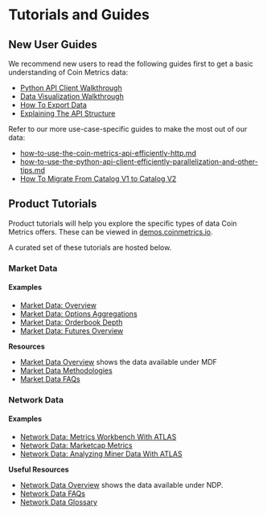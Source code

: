 # Tutorials and Guides

## New User Guides

We recommend new users to read the following guides first to get a basic understanding of Coin Metrics data:

* [Python API Client Walkthrough](../access-our-data/python-client/walkthrough\_community.md)
* [Data Visualization Walkthrough](../data-visualization/)
* [How To Export Data](user-guides/exporting-data.md)
* [Explaining The API Structure](../core-concepts/explaining-the-api-structure.md)

Refer to our more use-case-specific guides to make the most out of our data:

* [how-to-use-the-coin-metrics-api-efficiently-http.md](user-guides/how-to-use-the-coin-metrics-api-efficiently-http.md "mention")
* [how-to-use-the-python-api-client-efficiently-parallelization-and-other-tips.md](user-guides/how-to-use-the-python-api-client-efficiently-parallelization-and-other-tips.md "mention")
* [How To Migrate From Catalog V1 to Catalog V2](user-guides/how-to-migrate-from-catalog-v1-to-catalog-v2.md)

## Product Tutorials

Product tutorials will help you explore the specific types of data Coin Metrics offers. These can be viewed in [demos.coinmetrics.io](https://demos.coinmetrics.io).

A curated set of these tutorials are hosted below.

### Market Data

#### Examples

* [Market Data: Overview](tutorials/mdf\_market\_data\_overview.md)
* [Market Data: Options Aggregations](tutorials/mdf\_options\_aggregation.md)
* [Market Data: Orderbook Depth](tutorials/mdf\_orderbook\_depth.md)
* [Market Data: Futures Overview](tutorials/mdf\_futures\_overview.md)

**Resources**

* [Market Data Overview](../market-data/market-data-overview/) shows the data available under MDF
* [Market Data Methodologies](../market-data/methodologies/)
* [Market Data FAQs](../market-data/faqs/)

### Network Data

#### Examples

* [Network Data: Metrics Workbench With ATLAS](tutorials/atlas\_metric\_workbench.md)
* [Network Data: Marketcap Metrics](tutorials/ndp\_marketcap\_metrics.md)
* [Network Data: Analyzing Miner Data With ATLAS](tutorials/atlas\_miner\_signatures.md)

**Useful Resources**

* [Network Data Overview](../network-data/network-data-overview/) shows the data available under NDP.
* [Network Data FAQs](../network-data/network-data-faqs.md)
* [Network Data Glossary](../network-data/network-data-overview/)



